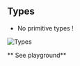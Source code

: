 ## Types

* No primitive types !

![Types](https://cdn-images-1.medium.com/max/481/1*VywocSHL67CkUGj3jcli-w.png)

** See playground**
